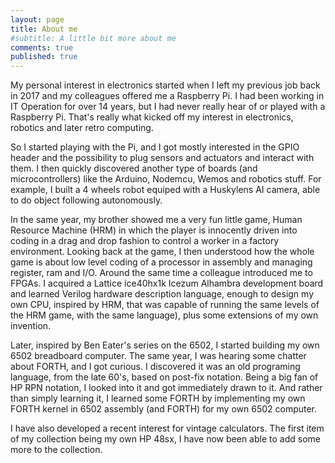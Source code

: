 ```yaml
---
layout: page
title: About me
#subtitle: A little bit more about me
comments: true
published: true
---
```


My personal interest in electronics started when I left my previous job back in 2017 and my colleagues offered me a Raspberry Pi. I had been working in IT Operation for over 14 years, but I had never really hear of or played with a Raspberry Pi. That's really what kicked off my interest in electronics, robotics and later retro computing.

So I started playing with the Pi, and I got mostly interested in the GPIO header and the possibility to plug sensors and actuators and interact with them. I then quickly discovered another type of boards (and microcontrollers) like the Arduino, Nodemcu, Wemos and robotics stuff. For example, I built a 4 wheels robot equiped with a Huskylens AI camera, able to do object following autonomously.

In the same year, my brother showed me a very fun little game, Human Resource Machine (HRM) in which the player is innocently driven into coding in a drag and drop fashion to control a worker in a factory environment. Looking back at the game,  I then understood how the whole game is about low level coding of a processor in assembly and managing register, ram and I/O. 
Around the same time a colleague introduced me to FPGAs. I acquired a Lattice ice40hx1k Icezum Alhambra development board and learned Verilog hardware description language, enough to design my own CPU, inspired by HRM, that was capable of running the same levels of the HRM game, with the same language), plus some extensions of my own invention.

Later, inspired by Ben Eater's series on the 6502, I started building my own 6502 breadboard computer. The same year, I was hearing some chatter about FORTH, and I got curious. I discovered it was an old programing language, from the late 60's, based on post-fix notation. Being a big fan of HP RPN notation, I looked into it and got immediately drawn to it. And rather than simply learning it, I learned some FORTH by implementing my own FORTH kernel in 6502 assembly (and FORTH) for my own 6502 computer.

I have also developed a recent interest for vintage calculators. The first item of my collection being my own HP 48sx, I have now been able to add some more to the collection. 
